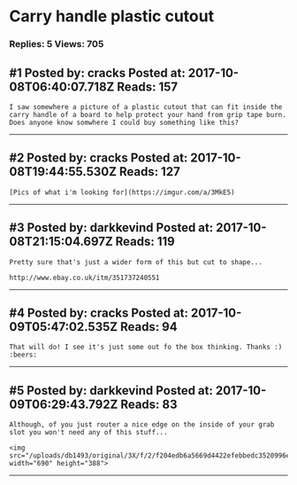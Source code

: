 # Carry handle plastic cutout

### Replies: 5 Views: 705

## \#1 Posted by: cracks Posted at: 2017-10-08T06:40:07.718Z Reads: 157

```
I saw somewhere a picture of a plastic cutout that can fit inside the carry handle of a board to help protect your hand from grip tape burn. Does anyone know somwhere I could buy something like this?
```

---
## \#2 Posted by: cracks Posted at: 2017-10-08T19:44:55.530Z Reads: 127

```
[Pics of what i'm looking for](https://imgur.com/a/3MkE5)
```

---
## \#3 Posted by: darkkevind Posted at: 2017-10-08T21:15:04.697Z Reads: 119

```
Pretty sure that's just a wider form of this but cut to shape...

http://www.ebay.co.uk/itm/351737240551
```

---
## \#4 Posted by: cracks Posted at: 2017-10-09T05:47:02.535Z Reads: 94

```
That will do! I see it's just some out fo the box thinking. Thanks :) :beers:
```

---
## \#5 Posted by: darkkevind Posted at: 2017-10-09T06:29:43.792Z Reads: 83

```
Although, of you just router a nice edge on the inside of your grab slot you won't need any of this stuff...

<img src="/uploads/db1493/original/3X/f/2/f204edb6a5669d4422efebbedc3520996eb9e6d6.jpg" width="690" height="388">
```

---
